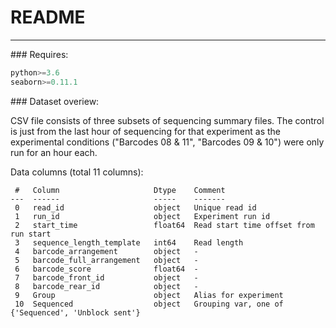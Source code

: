 # README

---

### Requires:

```python
python>=3.6
seaborn>=0.11.1
```

### Dataset overiew:

CSV file consists of three subsets of sequencing summary files. The control is
just from the last hour of sequencing for that experiment as the experimental
conditions ("Barcodes 08 & 11", "Barcodes 09 & 10") were only run for an hour
each.

Data columns (total 11 columns):
```
 #   Column                     Dtype    Comment
---  ------                     -----    -------
 0   read_id                    object   Unique read id
 1   run_id                     object   Experiment run id
 2   start_time                 float64  Read start time offset from run start
 3   sequence_length_template   int64    Read length
 4   barcode_arrangement        object   -
 5   barcode_full_arrangement   object   -
 6   barcode_score              float64  -
 7   barcode_front_id           object   -
 8   barcode_rear_id            object   -
 9   Group                      object   Alias for experiment
 10  Sequenced                  object   Grouping var, one of {'Sequenced', 'Unblock sent'}
```
